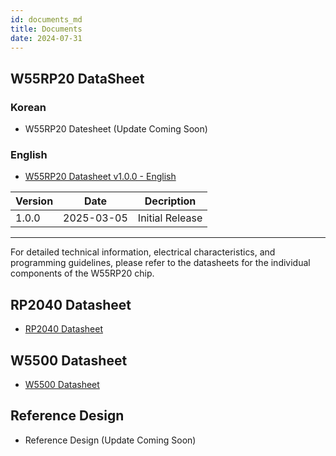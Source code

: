 ```yaml
---
id: documents_md
title: Documents
date: 2024-07-31
---
```


## W55RP20 DataSheet

### Korean
- W55RP20 Datesheet (Update Coming Soon)

### English
- <a href = "/img/products/w55rp20/W55RP20_ds_v100e.pdf" target ="_blank">W55RP20 Datasheet v1.0.0 - English</a>

| Version | Date      | Decription                                                                                                               |
| ------- | --------- | ------------------------------------------------------------------------------------------------------------------------ |
| 1.0.0 | 2025-03-05 |   Initial Release                                                                                                       |

-------------------
For detailed technical information, electrical characteristics, and programming guidelines, please refer to the datasheets for the individual components of the W55RP20 chip.
## RP2040 Datasheet
- [RP2040 Datasheet](https://www.raspberrypi.com/documentation/microcontrollers/rp2040.html#documentation)

## W5500 Datasheet
- [W5500 Datasheet](https://docs.wiznet.io/Product/iEthernet/W5500/datasheet)



## Reference Design
  - Reference Design (Update Coming Soon)

